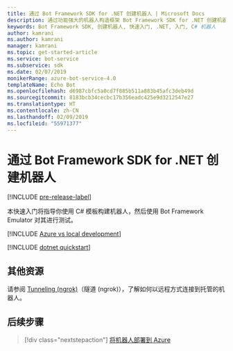 ```yaml
---
title: 通过 Bot Framework SDK for .NET 创建机器人 | Microsoft Docs
description: 通过功能强大的机器人构造框架 Bot Framework SDK for .NET 创建机器人。
keywords: Bot Framework SDK, 创建机器人, 快速入门, .NET, 入门, C# 机器人
author: kamrani
ms.author: kamrani
manager: kamrani
ms.topic: get-started-article
ms.service: bot-service
ms.subservice: sdk
ms.date: 02/07/2019
monikerRange: azure-bot-service-4.0
templateName: Echo Bot
ms.openlocfilehash: d6987cbfc5a0cd7f885b511a883b45afc3deb49d
ms.sourcegitcommit: 8183bcb34cecbc17b356eadc425e9d3212547e27
ms.translationtype: HT
ms.contentlocale: zh-CN
ms.lasthandoff: 02/09/2019
ms.locfileid: "55971377"
---
```

# <a name="create-a-bot-with-the-bot-framework-sdk-for-net"></a>通过 Bot Framework SDK for .NET 创建机器人

[!INCLUDE [pre-release-label](../includes/pre-release-label.md)]

本快速入门将指导你使用 C# 模板构建机器人，然后使用 Bot Framework Emulator 对其进行测试。

[!INCLUDE [Azure vs local development](~/includes/snippet-quickstart-paths.md)]

[!INCLUDE [dotnet quickstart](~/includes/quickstart-dotnet.md)]

## <a name="additional-resources"></a>其他资源

请参阅 [Tunneling (ngrok)](https://github.com/Microsoft/BotFramework-Emulator/wiki/Tunneling-(ngrok))（隧道 (ngrok)），了解如何以远程方式连接到托管的机器人。

## <a name="next-steps"></a>后续步骤

> [!div class="nextstepaction"]
> [将机器人部署到 Azure](../bot-builder-deploy-az-cli.md)

